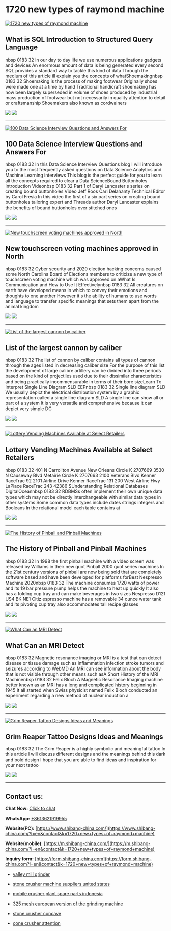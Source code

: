 # 1720 new types of raymond machine

<a href="https://swt.shibang-china.com/?l=en&img&k=1720+new+types+of+raymond+machine" target="_blank">![1720 new types of raymond machine](http://static.shibang-china.com/all-800x300/99.jpg)</a>

## What is SQL Introduction to Structured Query Language
nbsp 0183 32 In our day to day life we use numerous applications gadgets and devices An enormous amount of data is being generated every second SQL provides a standard way to tackle this kind of data Through the medium of this article ill explain you the concepts of whatShoemakingnbsp 0183 32 Shoemaking is the process of making footwear Originally shoes were made one at a time by hand Traditional handicraft shoemaking has now been largely superseded in volume of shoes produced by industrial mass production of footwear but not necessarily in quality attention to detail or craftsmanship Shoemakers also known as cordwainers


<a href="https://whatsapp.shibangsoft.com/WhatsApp.php" target="_blank" title="WhatsApp">![](http://static.shibang-china.com/icon/whatsapp.png)</a> <a href="https://swt.shibang-china.com/?l=en&icon&k=1720+new+types+of+raymond+machine" target="_blank">![](http://static.shibang-china.com/icon/chat-en.png)</a>

---

<a href="https://swt.shibang-china.com/?l=en&img&k=1720+new+types+of+raymond+machine" target="_blank">![100 Data Science Interview Questions and Answers For](http://static.shibang-china.com/all-800x300/223.jpg)</a>

## 100 Data Science Interview Questions and Answers For
nbsp 0183 32 In this Data Science Interview Questions blog I will introduce you to the most frequently asked questions on Data Science Analytics and Machine Learning interviews This blog is the perfect guide for you to learn all the concepts required to clear a Data ScienceBound Buttonholes Introduction Videonbsp 0183 32 Part 1 of Daryl Lancaster s series on creating bound buttonholes Video Jeff Roos Cari Delahanty Technical Editor by Carol Fresia In this video the first of a six part series on creating bound buttonholes tailoring expert and Threads author Daryl Lancaster explains the benefits of bound buttonholes over stitched ones


<a href="https://whatsapp.shibangsoft.com/WhatsApp.php" target="_blank" title="WhatsApp">![](http://static.shibang-china.com/icon/whatsapp.png)</a> <a href="https://swt.shibang-china.com/?l=en&icon&k=1720+new+types+of+raymond+machine" target="_blank">![](http://static.shibang-china.com/icon/chat-en.png)</a>

---

<a href="https://swt.shibang-china.com/?l=en&img&k=1720+new+types+of+raymond+machine" target="_blank">![New touchscreen voting machines approved in North](http://static.shibang-china.com/all-800x300/1201.jpg)</a>

## New touchscreen voting machines approved in North
nbsp 0183 32 Cyber security and 2020 election hacking concerns caused some North Carolina Board of Elections members to criticize a new type of touchscreen voting machine which was approved on aWhat Is Communication and How to Use It Effectivelynbsp 0183 32 All creatures on earth have developed means in which to convey their emotions and thoughts to one another However it s the ability of humans to use words and language to transfer specific meanings that sets them apart from the animal kingdom


<a href="https://whatsapp.shibangsoft.com/WhatsApp.php" target="_blank" title="WhatsApp">![](http://static.shibang-china.com/icon/whatsapp.png)</a> <a href="https://swt.shibang-china.com/?l=en&icon&k=1720+new+types+of+raymond+machine" target="_blank">![](http://static.shibang-china.com/icon/chat-en.png)</a>

---

<a href="https://swt.shibang-china.com/?l=en&img&k=1720+new+types+of+raymond+machine" target="_blank">![List of the largest cannon by caliber](http://static.shibang-china.com/all-800x300/1090.jpg)</a>

## List of the largest cannon by caliber
nbsp 0183 32 The list of cannon by caliber contains all types of cannon through the ages listed in decreasing caliber size For the purpose of this list the development of large calibre artillery can be divided into three periods based on the kind of projectiles used due to their dissimilar characteristics and being practically incommensurable in terms of their bore sizeLearn To Interpret Single Line Diagram SLD EEPnbsp 0183 32 Single line diagram SLD We usually depict the electrical distribution system by a graphic representation called a single line diagram SLD A single line can show all or part of a system It is very versatile and comprehensive because it can depict very simple DC


<a href="https://whatsapp.shibangsoft.com/WhatsApp.php" target="_blank" title="WhatsApp">![](http://static.shibang-china.com/icon/whatsapp.png)</a> <a href="https://swt.shibang-china.com/?l=en&icon&k=1720+new+types+of+raymond+machine" target="_blank">![](http://static.shibang-china.com/icon/chat-en.png)</a>

---

<a href="https://swt.shibang-china.com/?l=en&img&k=1720+new+types+of+raymond+machine" target="_blank">![Lottery Vending Machines Available at Select Retailers](http://static.shibang-china.com/all-800x300/1075.jpg)</a>

## Lottery Vending Machines Available at Select Retailers
nbsp 0183 32 401 N Carrollton Avenue New Orleans Circle K 2707669 3530 N Causeway Blvd Metairie Circle K 2707663 2100 Veterans Blvd Kenner RaceTrac 92 2101 Airline Drive Kenner RaceTrac 131 200 West Airline Hwy LaPlace RaceTrac 243 42386 SUnderstanding Relational Databases DigitalOceannbsp 0183 32 RDBMSs often implement their own unique data types which may not be directly interchangeable with similar data types in other systems Some common data types include dates strings integers and Booleans In the relational model each table contains at


<a href="https://whatsapp.shibangsoft.com/WhatsApp.php" target="_blank" title="WhatsApp">![](http://static.shibang-china.com/icon/whatsapp.png)</a> <a href="https://swt.shibang-china.com/?l=en&icon&k=1720+new+types+of+raymond+machine" target="_blank">![](http://static.shibang-china.com/icon/chat-en.png)</a>

---

<a href="https://swt.shibang-china.com/?l=en&img&k=1720+new+types+of+raymond+machine" target="_blank">![The History of Pinball and Pinball Machines](http://static.shibang-china.com/all-800x300/510.jpg)</a>

## The History of Pinball and Pinball Machines
nbsp 0183 32 In 1998 the first pinball machine with a video screen was released by Williams in their new quot Pinball 2000 quot series machines In the 21st century versions of pinball are now being sold that are completely software based and have been developed for platforms forBest Nespresso Machine 2020nbsp 0183 32 The machine consumes 1720 watts of power and its 19 bar pressure pump helps the machine to heat up quickly It also has a folding cup tray and can make beverages in two sizes Nespresso D121 US4 BK NE1 Citiz espresso machine has a removable 34 ounce water tank and its pivoting cup tray also accommodates tall recipe glasses


<a href="https://whatsapp.shibangsoft.com/WhatsApp.php" target="_blank" title="WhatsApp">![](http://static.shibang-china.com/icon/whatsapp.png)</a> <a href="https://swt.shibang-china.com/?l=en&icon&k=1720+new+types+of+raymond+machine" target="_blank">![](http://static.shibang-china.com/icon/chat-en.png)</a>

---

<a href="https://swt.shibang-china.com/?l=en&img&k=1720+new+types+of+raymond+machine" target="_blank">![What Can an MRI Detect](http://static.shibang-china.com/all-800x300/1334.jpg)</a>

## What Can an MRI Detect
nbsp 0183 32 Magnetic resonance imaging or MRI is a test that can detect disease or tissue damage such as inflammation infection stroke tumors and seizures according to WebMD An MRI can see information about the body that is not visible through other means such asA Short History of the MRI Machinenbsp 0183 32 Felix Bloch A Magnetic Resonance Imaging machine better known as an MRI has a long and complicated history beginning in 1945 It all started when Swiss physicist named Felix Bloch conducted an experiment regarding a new method of nuclear induction a


<a href="https://whatsapp.shibangsoft.com/WhatsApp.php" target="_blank" title="WhatsApp">![](http://static.shibang-china.com/icon/whatsapp.png)</a> <a href="https://swt.shibang-china.com/?l=en&icon&k=1720+new+types+of+raymond+machine" target="_blank">![](http://static.shibang-china.com/icon/chat-en.png)</a>

---

<a href="https://swt.shibang-china.com/?l=en&img&k=1720+new+types+of+raymond+machine" target="_blank">![Grim Reaper Tattoo Designs Ideas and Meanings](http://static.shibang-china.com/all-800x300/1086.jpg)</a>

## Grim Reaper Tattoo Designs Ideas and Meanings
nbsp 0183 32 The Grim Reaper is a highly symbolic and meaningful tattoo In this article I will discuss different designs and the meanings behind this dark and bold design I hope that you are able to find ideas and inspiration for your next tattoo

<a href="https://whatsapp.shibangsoft.com/WhatsApp.php" target="_blank" title="WhatsApp">![](http://static.shibang-china.com/icon/whatsapp.png)</a> <a href="https://swt.shibang-china.com/?l=en&icon&k=1720+new+types+of+raymond+machine" target="_blank">![](http://static.shibang-china.com/icon/chat-en.png)</a>

---
## Contact us:

**Chat Now:** [Click to chat](https://swt.shibang-china.com?l=en&contact&k=1720+new+types+of+raymond+machine)

**WhatsApp:**  [+8613621919955](https://whatsapp.shibangsoft.com/WhatsApp.php)

**Website(PC):** [https://www.shibang-china.com/](https://www.shibang-china.com/?l=en&contact&k=1720+new+types+of+raymond+machine)

**Website(mobile):** [https://m.shibang-china.com/](https://m.shibang-china.com/?l=en&contact&k=1720+new+types+of+raymond+machine)

**Inquiry form:** [https://form.shibang-china.com](https://form.shibang-china.com?l=en&contact&k=1720+new+types+of+raymond+machine)

* [valley mill grinder](../168/valley%20mill%20grinder.md)

* [stone crusher machine suppliers united states](../163/stone%20crusher%20machine%20suppliers%20united%20states.md)

* [mobile crusher plant spare parts indonesia](../166/mobile%20crusher%20plant%20spare%20parts%20indonesia.md)

* [325 mesh european version of the grinding machine](../161/325%20mesh%20european%20version%20of%20the%20grinding%20machine.md)

* [stone crusher concave](../170/stone%20crusher%20concave.md)

* [cone crusher attention](../166/cone%20crusher%20attention.md)